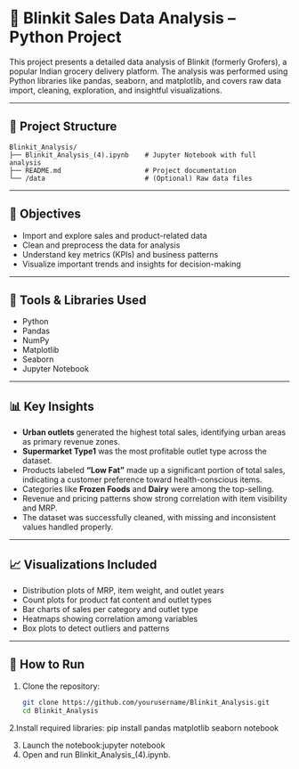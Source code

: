 # 🛒 Blinkit Sales Data Analysis – Python Project

This project presents a detailed data analysis of Blinkit (formerly Grofers), a popular Indian grocery delivery platform. The analysis was performed using Python libraries like pandas, seaborn, and matplotlib, and covers raw data import, cleaning, exploration, and insightful visualizations.

---

## 📁 Project Structure
```
Blinkit_Analysis/
├── Blinkit_Analysis_(4).ipynb    # Jupyter Notebook with full analysis
├── README.md                     # Project documentation
└── /data                         # (Optional) Raw data files
```

---

## 📌 Objectives

- Import and explore sales and product-related data
- Clean and preprocess the data for analysis
- Understand key metrics (KPIs) and business patterns
- Visualize important trends and insights for decision-making

---

## 🧰 Tools & Libraries Used

- Python
- Pandas
- NumPy
- Matplotlib
- Seaborn
- Jupyter Notebook

---

## 📊 Key Insights

- **Urban outlets** generated the highest total sales, identifying urban areas as primary revenue zones.
- **Supermarket Type1** was the most profitable outlet type across the dataset.
- Products labeled **“Low Fat”** made up a significant portion of total sales, indicating a customer preference toward health-conscious items.
- Categories like **Frozen Foods** and **Dairy** were among the top-selling.
- Revenue and pricing patterns show strong correlation with item visibility and MRP.
- The dataset was successfully cleaned, with missing and inconsistent values handled properly.

---

## 📈 Visualizations Included

- Distribution plots of MRP, item weight, and outlet years
- Count plots for product fat content and outlet types
- Bar charts of sales per category and outlet type
- Heatmaps showing correlation among variables
- Box plots to detect outliers and patterns

---

## 🚀 How to Run

1. Clone the repository:
   ```bash
   git clone https://github.com/yourusername/Blinkit_Analysis.git
   cd Blinkit_Analysis

 2.Install required libraries: pip install pandas matplotlib seaborn notebook

3. Launch the notebook:jupyter notebook
4. Open and run Blinkit_Analysis_(4).ipynb.

